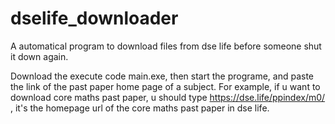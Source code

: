 # dselife_downloader
 A automatical program to download files from dse life before someone shut it down again.

Download the execute code main.exe, then start the programe, and paste the link of the past paper home page of a subject. For example, if u want to download core maths past paper, u should type https://dse.life/ppindex/m0/  , it's the homepage url of the core maths past paper in dse life.
